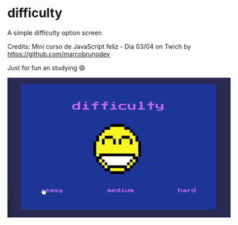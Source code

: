 # difficulty
A simple difficulty option screen

Credits: Mini curso de JavaScript feliz - Dia 03/04 on Twich by https://github.com/marcobrunodev

Just for fun an studying :smile:

![](imgs/screen.gif)
